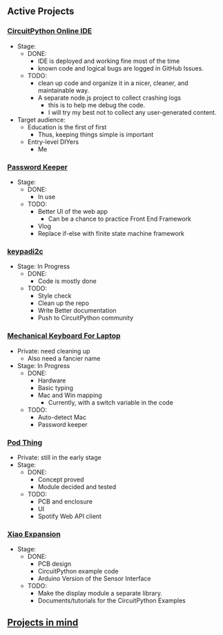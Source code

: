 ## Active Projects
### [CircuitPython Online IDE](https://github.com/urfdvw/CircuitPython-online-IDE)
- Stage:
    - DONE:
        - IDE is deployed and working fine most of the time
        - known code and logical bugs are logged in GitHub Issues.
    - TODO:
        - clean up code and organize it in a nicer, cleaner, and maintainable way.
        - A separate node.js project to collect crashing logs
            - this is to help me debug the code.
            - I will try my best not to collect any user-generated content.
- Target audience:
    - Education is the first of first
        - Thus, keeping things simple is important
    - Entry-level DIYers
        - Me

### [Password Keeper](https://github.com/urfdvw/Password-Keeper)
- Stage:
    - DONE:
        - In use
    - TODO:
        - Better UI of the web app
            - Can be a chance to practice Front End Framework
        - Vlog
        - Replace if-else with finite state machine framework

### [keypadi2c](https://github.com/urfdvw/CircuitPython_keypadi2c)
- Stage: In Progress
    - DONE:
        - Code is mostly done
    - TODO:
        - Style check
        - Clean up the repo 
        - Write Better documentation
        - Push to CircuitPython community

### [Mechanical Keyboard For Laptop](https://github.com/urfdvw/mechanical-keyboard-for-laptop)
- Private: need cleaning up
    - Also need a fancier name
- Stage: In Progress
    - DONE:
        - Hardware
        - Basic typing
        - Mac and Win mapping
            - Currently, with a switch variable in the code
    - TODO:
        - Auto-detect Mac
        - Password keeper

### [Pod Thing](https://github.com/urfdvw/pod-thing)
- Private: still in the early stage
- Stage:
    - DONE:
        - Concept proved
        - Module decided and tested
    - TODO:
        - PCB and enclosure
        - UI
        - Spotify Web API client

### [Xiao Expansion](https://github.com/urfdvw/XiaoExp)
- Stage:
    - DONE:
        - PCB design
        - CircuitPython example code
        - Arduino Version of the Sensor Interface
    - TODO:
        - Make the display module a separate library.
        - Documents/tutorials for the CircuitPython Examples
## [Projects in mind](./projects_in_mind.md#projects-in-mind)
